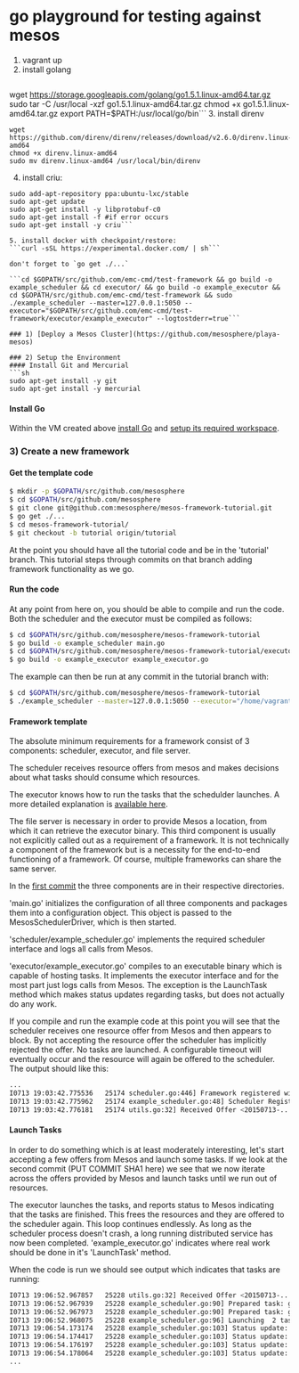 # go playground for testing against mesos

1. vagrant up
2. install golang
    ```
wget https://storage.googleapis.com/golang/go1.5.1.linux-amd64.tar.gz
sudo tar -C /usr/local -xzf go1.5.1.linux-amd64.tar.gz
chmod +x go1.5.1.linux-amd64.tar.gz
export PATH=$PATH:/usr/local/go/bin```
3. install direnv
```
wget https://github.com/direnv/direnv/releases/download/v2.6.0/direnv.linux-amd64
chmod +x direnv.linux-amd64
sudo mv direnv.linux-amd64 /usr/local/bin/direnv
```
4. install criu:
```sudo apt-get install software-properties-common -y
sudo add-apt-repository ppa:ubuntu-lxc/stable
sudo apt-get update
sudo apt-get install -y libprotobuf-c0
sudo apt-get install -f #if error occurs
sudo apt-get install -y criu```

5. install docker with checkpoint/restore:
```curl -sSL https://experimental.docker.com/ | sh```

don't forget to `go get ./...`

```cd $GOPATH/src/github.com/emc-cmd/test-framework && go build -o example_scheduler && cd executor/ && go build -o example_executor && cd $GOPATH/src/github.com/emc-cmd/test-framework && sudo ./example_scheduler --master=127.0.0.1:5050 --executor="$GOPATH/src/github.com/emc-cmd/test-framework/executor/example_executor" --logtostderr=true```

### 1) [Deploy a Mesos Cluster](https://github.com/mesosphere/playa-mesos)

### 2) Setup the Environment
#### Install Git and Mercurial
```sh
sudo apt-get install -y git
sudo apt-get install -y mercurial
```

#### Install Go
Within the VM created above [install Go](https://golang.org/doc/install) and [setup its required workspace](https://golang.org/doc/code.html).

### 3) Create a new framework

#### Get the template code

```sh
$ mkdir -p $GOPATH/src/github.com/mesosphere
$ cd $GOPATH/src/github.com/mesosphere
$ git clone git@github.com:mesosphere/mesos-framework-tutorial.git
$ go get ./...
$ cd mesos-framework-tutorial/
$ git checkout -b tutorial origin/tutorial
```

At the point you should have all the tutorial code and be in the 'tutorial' branch.  This tutorial steps through commits on that branch adding framework functionality as we go.

#### Run the code
At any point from here on, you should be able to compile and run the code.  Both the scheduler and the executor must be compiled as follows:

```sh
$ cd $GOPATH/src/github.com/mesosphere/mesos-framework-tutorial
$ go build -o example_scheduler main.go
$ cd $GOPATH/src/github.com/mesosphere/mesos-framework-tutorial/executor
$ go build -o example_executor example_executor.go
```

The example can then be run at any commit in the tutorial branch with:

```sh
$ cd $GOPATH/src/github.com/mesosphere/mesos-framework-tutorial
$ ./example_scheduler --master=127.0.0.1:5050 --executor="/home/vagrant/code/go/src/github.com/mesosphere/mesos-framework-tutorial/executor/example_executor" --logtostderr=true
```

#### Framework template

The absolute minimum requirements for a framework consist of 3 components: scheduler, executor, and file server.

The scheduler receives resource offers from mesos and makes decisions about what tasks should consume which resources.

The executor knows how to run the tasks that the schedulder launches.  A more detailed explanation is [available here](http://mesos.apache.org/documentation/latest/mesos-architecture/).

The file server is necessary in order to provide Mesos a location, from which it can retrieve the executor binary.  This third component is usually not explicitly called out as a requirement of a framework.  It is not technically a component of the framework but is a necessity for the end-to-end functioning of a framework.  Of course, multiple frameworks can share the same server.

In the [first commit](https://github.com/mesosphere/mesos-framework-tutorial/commit/aae4f846a6dd7e5e0fba2d737dc82718ddde9e2b) the three components are in their respective directories.

'main.go' initializes the configuration of all three components and packages them into a configuration object.  This object is passed to the MesosSchedulerDriver, which is then started.

'scheduler/example_scheduler.go' implements the required scheduler interface and logs all calls from Mesos.

'executor/example_executor.go' compiles to an executable binary which is capable of hosting tasks.  It implements the executor interface and for the most part just logs calls from Mesos.  The exception is the LaunchTask method which makes status updates regarding tasks, but does not actually do any work.

If you compile and run the example code at this point you will see that the scheduler receives one resource offer from Mesos and then appears to block.  By not accepting the resource offer the scheduler has implicitly rejected the offer.  No tasks are launched.  A configurable timeout will eventually occur and the resource will again be offered to the scheduler.  The output should like this:

```sh
...
I0713 19:03:42.775536   25174 scheduler.go:446] Framework registered with ID=20150713-1...
I0713 19:03:42.775962   25174 example_scheduler.go:48] Scheduler Registered with Master...
I0713 19:03:42.776181   25174 utils.go:32] Received Offer <20150713-...> with cpus=2 mem=1000
```

#### Launch Tasks

In order to do something which is at least moderately interesting, let's start accepting a few offers from Mesos and launch some tasks.  If we look at the second commit (PUT COMMIT SHA1 here) we see that we now iterate across the offers provided by Mesos and launch tasks until we run out of resources.

The executor launches the tasks, and reports status to Mesos indicating that the tasks are finished.  This frees the resources and they are offered to the scheduler again.  This loop continues endlessly.  As long as the scheduler process doesn't crash, a long running distributed service has now been completed.  'example_executor.go' indicates where real work should be done in it's 'LaunchTask' method.

When the code is run we should see output which indicates that tasks are running:

```sh
I0713 19:06:52.967857   25228 utils.go:32] Received Offer <20150713-...> with cpus=2 mem=1000
I0713 19:06:52.967939   25228 example_scheduler.go:90] Prepared task: go-task-1 with offer 20150713-... for launch
I0713 19:06:52.967973   25228 example_scheduler.go:90] Prepared task: go-task-2 with offer 20150713-... for launch
I0713 19:06:52.968075   25228 example_scheduler.go:96] Launching  2 tasks for offer 20150713-...
I0713 19:06:54.173174   25228 example_scheduler.go:103] Status update: task 1  is in state  TASK_RUNNING
I0713 19:06:54.174417   25228 example_scheduler.go:103] Status update: task 2  is in state  TASK_RUNNING
I0713 19:06:54.176197   25228 example_scheduler.go:103] Status update: task 1  is in state  TASK_FINISHED
I0713 19:06:54.178064   25228 example_scheduler.go:103] Status update: task 2  is in state  TASK_FINISHED
...
```
